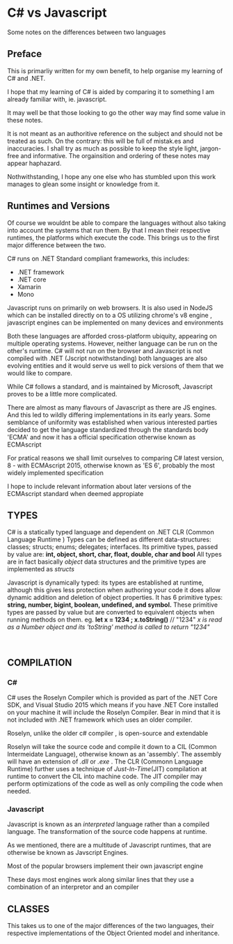 # C# vs Javascript
Some notes on the differences between two languages


## Preface

<p>This is primarliy written for my own benefit, to help organise my learning of C# and .NET. </p>

<p>I hope that my learning of C# is aided by comparing it to something I am already familiar with, ie. javascript.</p>
<p>It may well be that those looking to go the other way may find some value in these notes.</p>
It is not meant as an authoritive reference on the subject and should not be treated as such.
On the contrary: this will be full of mistak.es and inaccuracies.
I shall try as much as possible to keep the style light, jargon-free and informative.
The orgainsition and ordering of these notes may appear haphazard.
<p>Nothwithstanding, I hope any one else who has stumbled upon this work manages to glean some insight or knowledge from it.</p>


## Runtimes and Versions

<p>Of course we wouldnt be able to compare the languages without also taking into account the systems that run them.
By that I mean their respective runtimes, the platforms which execute the code. This brings us to the first major difference between the two.</p>

<p>C# runs on .NET Standard compliant frameworks, this includes: </p>
<ul>
<li> .NET framework </li>
<li> .NET core </li>
<li> Xamarin</li>
<li> Mono</li>    
</ul>

<p>Javascript runs on primarily on web browsers. It is also used in NodeJS which can be installed directly on to a OS utilizing chrome's v8 engine , javascript engines can be implemented on many devices and environments</p>


<p>Both these languages are afforded cross-platform ubiquity, appearing on multiple operating systems. 
However, neither language can be run on the other's runtime. C# will not run on the browser and Javascript is not compiled with .NET
  (Jscript notwithstanding) both languages are also evolving entities and it would serve us well to pick versions of them that we would like to compare.</p>

<p> While C# follows a standard, and is maintained by Microsoft, Javascript proves to be a little more complicated. </p>
<p>There are almost as many flavours of Javascript as there are JS engines. And this led to wildly differing implementations in its early years. Some semblance of uniformity was established when various interested parties decided to get the language standardized through the standards body 'ECMA' and now it has a official specification otherwise known as ECMAscript</p>

<p>For pratical reasons we shall limit ourselves to comparing C# latest version, 8 -  with ECMAscript 2015, otherwise known as 'ES 6', probably the most widely implemented specification </p>
<P>I hope to include relevant information about later versions of the ECMAscript standard when deemed appropiate</p>


## TYPES

 C# is a statically typed language and dependent on .NET CLR (Common Language Runtime ) 
 Types can be defined as different data-structures: classes; structs; enums; delegates; interfaces.
 Its primitive types, passed by value are: **int, object, short, char, float, double, char and bool**
 All types are in fact basically _object_ data structures and the primitive types are implemented as _structs_ 
 
 Javascript is dynamically typed: its types are established at runtime, although this gives less protection when authoring your code it does allow
 dynamic addition and deletion of object properties. It has 6 primitive types: **string, number, bigint, boolean, undefined, and symbol.**
 These primitive types are passed by value but are converted to equivalent objects when running methods on them.
 eg.
  **let x = 1234 ; x.toString()**  // "1234"   _x is read as a Number object and its 'toString' method is called to return "1234"_
 
<br/>
 
 ## COMPILATION
 
 ### C#
 <p>C# uses the Roselyn Compiler which is provided as part of the .NET Core SDK, and Visual Studio 2015 which means if you have .NET Core installed on your machine it will 
 include the Roselyn Compiler. Bear in mind that it is not included with .NET framework which uses an older compiler.</p>
 <p> Roselyn, unlike the older c# compiler , is open-source and extendable</p>
 
 Roselyn will take the source code and compile it down to a CIL (Common Intermeidate Language), otherwise known as an 'assembly'. The assembly will have an extension of *.dll*
 or _.exe_ . The CLR (Commonn Language Runtime) further uses a technique of _Just-In-Time_(JIT) compilation at runtime to convert the CIL into machine code. The JIT compiler may perform optimizations of the code as well as only compiling the code when needed.
 
 
 ### Javascript
 
 Javascript is known as an _interpreted_ language rather than a compiled language. The transformation of the source code happens at runtime.
 <p>As we mentioned, there are a multitude of Javascript runtimes, that are otherwise be known as Javscript Engines.</p>
<p>Most of the popular browsers implement their own javascript engine</p>
 <p>These days most engines work along similar lines that they use a combination of an interpretor and an compiler</p>
 
 
 
 ## CLASSES
 
  This takes us to one of the major differences of the two languages, their respective implementations of the Object Oriented model and inheritance.
